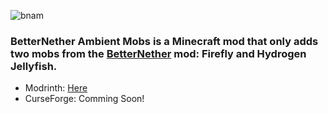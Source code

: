 ![bnam](https://github.com/user-attachments/assets/ab6be54b-fcf7-4de7-98dc-7a5b1a035346)

### BetterNether Ambient Mobs is a Minecraft mod that only adds two mobs from the [BetterNether](https://github.com/quiqueck/BetterNether) mod: Firefly and Hydrogen Jellyfish.

- Modrinth: [Here](https://modrinth.com/mod/betternether-ambient-mobs)
- CurseForge: Comming Soon!

